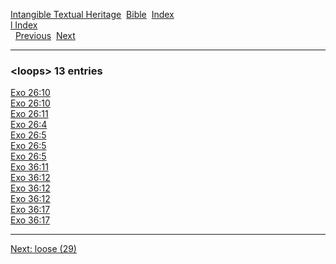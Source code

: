 [Intangible Textual Heritage](../../index)  [Bible](../index) 
[Index](index)   
[l Index](_l_)  
  [Previous](c06905)  [Next](c06907) 

------------------------------------------------------------------------

### &lt;loops&gt; 13 entries

[Exo 26:10](../kjv/exo026.htm#010)  
[Exo 26:10](../kjv/exo026.htm#010)  
[Exo 26:11](../kjv/exo026.htm#011)  
[Exo 26:4](../kjv/exo026.htm#004)  
[Exo 26:5](../kjv/exo026.htm#005)  
[Exo 26:5](../kjv/exo026.htm#005)  
[Exo 26:5](../kjv/exo026.htm#005)  
[Exo 36:11](../kjv/exo036.htm#011)  
[Exo 36:12](../kjv/exo036.htm#012)  
[Exo 36:12](../kjv/exo036.htm#012)  
[Exo 36:12](../kjv/exo036.htm#012)  
[Exo 36:17](../kjv/exo036.htm#017)  
[Exo 36:17](../kjv/exo036.htm#017)  

------------------------------------------------------------------------

[Next: loose (29)](c06907)
